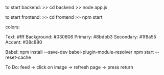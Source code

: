 to start backend:
    >> cd backend
    >> node app.js

to start frontend:
    >> cd frontend
    >> npm start

colors:

Text: #fff
Background: #030806
Primary: #8bdbb3
Secondary: #1f8a55
Accent: #38c880


Babel:
npm install --save-dev babel-plugin-module-resolver
npm start --reset-cache

To Do:
feed -> click on image -> refresh page -> press return
